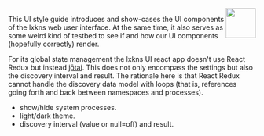 <img src="public/lxkns192.png" style="height: 8ex; float: right;">

This UI style guide introduces and show-cases the UI components of the lxkns web
user interface. At the same time, it also serves as some weird kind of testbed
to see if and how our UI components (hopefully correctly) render.

For its global state management the lxkns UI react app doesn't use React Redux
but instead [jōtai](https://github.com/pmndrs/jotai). This does not only
encompass the settings but also the discovery interval and result. The rationale
here is that React Redux cannot handle the discovery data model with loops (that
is, references going forth and back between namespaces and processes).

- show/hide system processes.
- light/dark theme.
- discovery interval (value or null=off) and result.
